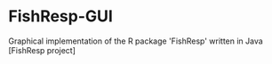 # FishResp-GUI
Graphical implementation of the R package 'FishResp' written in Java [FishResp project]
